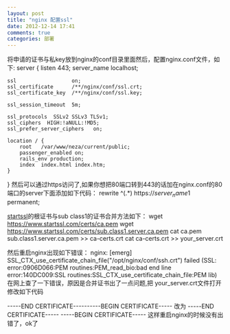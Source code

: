 ```yaml
---
layout: post
title: "nginx 配置ssl"
date: 2012-12-14 17:41
comments: true
categories: 部署
---
```


将申请的证书与私key放到nginx的conf目录里面然后，配置nginx.conf文件，如下:
<per>
server {
    listen       443;
    server_name  localhost;

    ssl                  on;
    ssl_certificate      /**/nginx/conf/ssl.crt;
    ssl_certificate_key  /**/nginx/conf/ssl.key;

    ssl_session_timeout  5m;

    ssl_protocols  SSLv2 SSLv3 TLSv1;
    ssl_ciphers  HIGH:!aNULL:!MD5;
    ssl_prefer_server_ciphers   on;

    location / {
        root   /var/www/neza/current/public;
        passenger_enabled on;
        rails_env production;
        index  index.html index.htm;
    }
}
</per>
然后可以通过https访问了,如果你想把80端口转到443的话加在nginx.conf的80端口的server下面添加如下代码：
<per>
	rewrite ^(.*) https://$server_name$1 permanent;
</per>

<a href="startssl.com">startssl</a>的根证书与sub class1的证书合并方法如下：
<per>
    wget https://www.startssl.com/certs/ca.pem
    wget https://www.startssl.com/certs/sub.class1.server.ca.pem
    cat ca.pem sub.class1.server.ca.pem >> ca-certs.crt
    cat ca-certs.crt >> your_server.crt
</per>

然后重启nginx出现如下错误：
<per>
    nginx: [emerg] SSL_CTX_use_certificate_chain_file("/opt/nginx/conf/ssh.crt") failed (SSL: error:0906D066:PEM routines:PEM_read_bio:bad end line error:140DC009:SSL routines:SSL_CTX_use_certificate_chain_file:PEM lib)
</per>
在网上查了一下错误，原因是合并证书出了一点问题,把 your_server.crt文件打开修改如下代码

<per>
    -----END CERTIFICATE----------BEGIN CERTIFICATE-----
</per>
改为
<per>
    -----END CERTIFICATE-----
    -----BEGIN CERTIFICATE-----
</per>
这样重启nginx的时候没有出错了，ok了